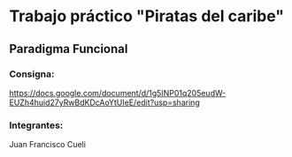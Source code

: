 # Trabajo práctico "Piratas del caribe"
## Paradigma Funcional

### Consigna:
https://docs.google.com/document/d/1g5INP01q205eudW-EUZh4huid27yRwBdKDcAoYtUIeE/edit?usp=sharing

### Integrantes:
Juan Francisco Cueli